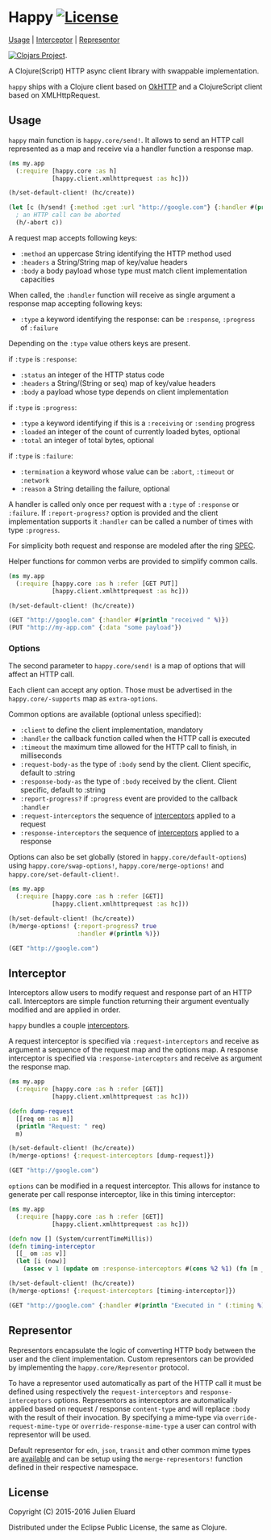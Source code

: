 # Happy [![License](http://img.shields.io/badge/license-EPL-blue.svg?style=flat)](https://www.eclipse.org/legal/epl-v10.html)

[Usage](#usage) | [Interceptor](#interceptor) | [Representor](#representor)

[![Clojars Project](http://clojars.org/happy/latest-version.svg)](http://clojars.org/happy).

A Clojure(Script) HTTP async client library with swappable implementation.

`happy` ships with a Clojure client based on [OkHTTP](http://square.github.io/okhttp/) and a ClojureScript client based on XMLHttpRequest.

## Usage

`happy` main function is `happy.core/send!`. It allows to send an HTTP call represented as a map and receive via a handler function a response map.

```clojure
(ns my.app
  (:require [happy.core :as h]
            [happy.client.xmlhttprequest :as hc]))

(h/set-default-client! (hc/create))

(let [c (h/send! {:method :get :url "http://google.com"} {:handler #(println "received " %)})]
  ; an HTTP call can be aborted
  (h/-abort c))
```

A request map accepts following keys:

* `:method` an uppercase String identifying the HTTP method used
* `:headers` a String/String map of key/value headers
* `:body` a body payload whose type must match client implementation capacities

When called, the `:handler` function will receive as single argument a response map accepting following keys:

* `:type` a keyword identifying the response: can be `:response`, `:progress` of `:failure`

Depending on the `:type` value others keys are present.

if `:type` is `:response`:

* `:status` an integer of the HTTP status code
* `:headers` a String/(String or seq) map of key/value headers
* `:body` a payload whose type depends on client implementation

if `:type` is `:progress`:

* `:type` a keyword identifying if this is a `:receiving` or `:sending` progress
* `:loaded` an integer of the count of currently loaded bytes, optional
* `:total` an integer of total bytes, optional

if `:type` is `:failure`:

* `:termination` a keyword whose value can be `:abort`, `:timeout` or `:network`
* `:reason` a String detailing the failure, optional

A handler is called only once per request with a `:type` of `:response` or `:failure`.
If `:report-progress?` option is provided and the client implementation supports it `:handler` can be called a number of times with type `:progress`.

For simplicity both request and response are modeled after the ring [SPEC](https://github.com/ring-clojure/ring/blob/master/SPEC).

Helper functions for common verbs are provided to simplify common calls.

```clojure
(ns my.app
  (:require [happy.core :as h :refer [GET PUT]]
            [happy.client.xmlhttprequest :as hc]))

(h/set-default-client! (hc/create))

(GET "http://google.com" {:handler #(println "received " %)})
(PUT "http://my-app.com" {:data "some payload"})
```

### Options

The second parameter to `happy.core/send!` is a map of options that will affect an HTTP call.

Each client can accept any option. Those must be advertised in the `happy.core/-supports` map as `extra-options`.

Common options are available (optional unless specified):

* `:client` to define the client implementation, mandatory
* `:handler` the callback function called when the HTTP call is executed
* `:timeout` the maximum time allowed for the HTTP call to finish, in milliseconds
* `:request-body-as` the type of `:body` send by the client. Client specific, default to :string
* `:response-body-as` the type of `:body` received by the client. Client specific, default to :string
* `:report-progress?` if `:progress` event are provided to the callback `:handler`
* `:request-interceptors` the sequence of [interceptors](#interceptor) applied to a request
* `:response-interceptors` the sequence of [interceptors](#interceptor) applied to a response

Options can also be set globally (stored in `happy.core/default-options`) using `happy.core/swap-options!`, `happy.core/merge-options!` and `happy.core/set-default-client!`.

```clojure
(ns my.app
  (:require [happy.core :as h :refer [GET]]
            [happy.client.xmlhttprequest :as hc]))

(h/set-default-client! (hc/create))
(h/merge-options! {:report-progress? true
                   :handler #(println %)})

(GET "http://google.com")
```

## Interceptor

Interceptors allow users to modify request and response part of an HTTP call. Interceptors are simple function returning their argument eventually modified and are applied in order.

`happy` bundles a couple [interceptors](https://github.com/jeluard/happy/blob/master/src/happy/interceptors.cljc).

A request interceptor is specified via `:request-interceptors` and receive as argument a sequence of the request map and the options map.
A response interceptor is specified via `:response-interceptors` and receive as argument the response map.

```clojure
(ns my.app
  (:require [happy.core :as h :refer [GET]]
            [happy.client.xmlhttprequest :as hc]))

(defn dump-request
  [[req om :as m]]
  (println "Request: " req)
  m)

(h/set-default-client! (hc/create))
(h/merge-options! {:request-interceptors [dump-request]})

(GET "http://google.com")
```

`options` can be modified in a request interceptor. This allows for instance to generate per call response interceptor, like in this timing interceptor:

```clojure
(ns my.app
  (:require [happy.core :as h :refer [GET]]
            [happy.client.xmlhttprequest :as hc]))

(defn now [] (System/currentTimeMillis))
(defn timing-interceptor
  [[_ om :as v]]
  (let [i (now)]
    (assoc v 1 (update om :response-interceptors #(cons %2 %1) (fn [m _] (assoc m :timing (- (now) i)))))))

(h/set-default-client! (hc/create))
(h/merge-options! {:request-interceptors [timing-interceptor]})

(GET "http://google.com" {:handler #(println "Executed in " (:timing %) "ms")})
```

## Representor

Representors encapsulate the logic of converting HTTP body between the user and the client implementation. Custom representors can be provided by implementing the `happy.core/Representor` protocol.

To have a representor used automatically as part of the HTTP call it must be defined using respectively the `request-interceptors` and `response-interceptors` options.
Representors as interceptors are automatically applied based on request / response `content-type` and will replace `:body` with the result of their invocation. By specifying a mime-type via `override-request-mime-type` or `override-response-mime-type` a user can control with representor will be used.

Default representor for `edn`, `json`, `transit`  and other common mime types are [available](https://github.com/jeluard/happy/tree/master/src/happy/representor) and can be setup using the `merge-representors!` function defined in their respective namespace.

## License

Copyright (C) 2015-2016 Julien Eluard

Distributed under the Eclipse Public License, the same as Clojure.
